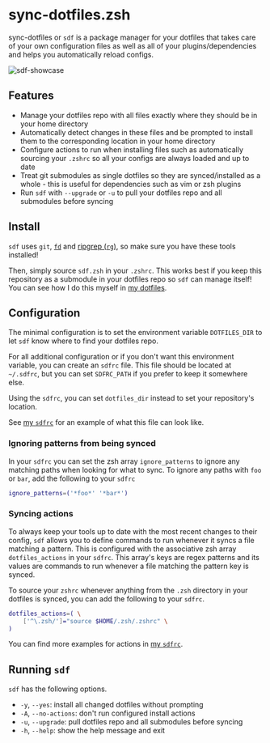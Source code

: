 # sync-dotfiles.zsh

sync-dotfiles or `sdf` is a package manager for your dotfiles that takes care of
your own configuration files as well as all of your plugins/dependencies and
helps you automatically reload configs.

![`sdf`-showcase](../assets/sdf-showcase.gif)

## Features

- Manage your dotfiles repo with all files exactly where they should be in your
  home directory
- Automatically detect changes in these files and be prompted to install them to
  the corresponding location in your home directory
- Configure actions to run when installing files such as automatically sourcing
  your `.zshrc` so all your configs are always loaded and up to date
- Treat git submodules as single dotfiles so they are synced/installed as a
  whole - this is useful for dependencies such as vim or zsh plugins
- Run `sdf` with `--upgrade` or `-u` to pull your dotfiles repo and all
  submodules before syncing

## Install

`sdf` uses `git`, [`fd`](https://github.com/sharkdp/fd) and [ripgrep
(`rg`)](https://github.com/BurntSushi/ripgrep), so make sure you have these
tools installed!

Then, simply source `sdf.zsh` in your `.zshrc`. This works best if you keep this
repository as a submodule in your dotfiles repo so `sdf` can manage itself! You
can see how I do this myself in [my
dotfiles](https://github.com/jannis-baum/dotfiles/blob/main/.zsh/.zshrc).

## Configuration

The minimal configuration is to set the environment variable `DOTFILES_DIR` to
let `sdf` know where to find your dotfiles repo.

For all additional configuration or if you don't want this environment variable,
you can create an `sdfrc` file. This file should be located at `~/.sdfrc`, but
you can set `SDFRC_PATH` if you prefer to keep it somewhere else.

Using the `sdfrc`, you can set `dotfiles_dir` instead to set your repository's
location.

See [my `sdfrc`](https://github.com/jannis-baum/dotfiles/blob/main/.sdfrc) for
an example of what this file can look like.

### Ignoring patterns from being synced

In your `sdfrc` you can set the zsh array `ignore_patterns` to ignore any
matching paths when looking for what to sync. To ignore any paths with `foo` or
`bar`, add the following to your `sdfrc`

```zsh
ignore_patterns=('*foo*' '*bar*')
```

### Syncing actions

To always keep your tools up to date with the most recent changes to their
config, `sdf` allows you to define commands to run whenever it syncs a file
matching a pattern. This is configured with the associative zsh array
`dotfiles_actions` in your `sdfrc`. This array's keys are regex patterns and its
values are commands to run whenever a file matching the pattern key is synced.

To source your `zshrc` whenever anything from the `.zsh` directory in your
dotfiles is synced, you can add the following to your `sdfrc`.

```zsh
dotfiles_actions=( \
    ['^\.zsh/']="source $HOME/.zsh/.zshrc" \
)
```

You can find more examples for actions in [my
`sdfrc`](https://github.com/jannis-baum/dotfiles/blob/main/.sdfrc).

## Running `sdf`

`sdf` has the following options.

- `-y`, `--yes`: install all changed dotfiles without prompting
- `-A`, `--no-actions`: don't run configured install actions
- `-u`, `--upgrade`: pull dotfiles repo and all submodules before syncing
- `-h`, `--help`: show the help message and exit
